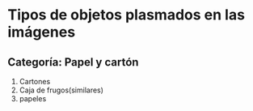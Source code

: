 # Tipos de objetos plasmados en las imágenes
## Categoría: Papel y cartón

1. Cartones
2. Caja de frugos(similares)
3. papeles